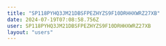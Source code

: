 ```yaml
---
title: "SP118PYHQ3JM21DBSFPEZHYZS9F10DRHHXWRZ27XB"
date: 2024-07-19T07:08:58.756Z
user: SP118PYHQ3JM21DBSFPEZHYZS9F10DRHHXWRZ27XB
layout: "users"
---
```

    